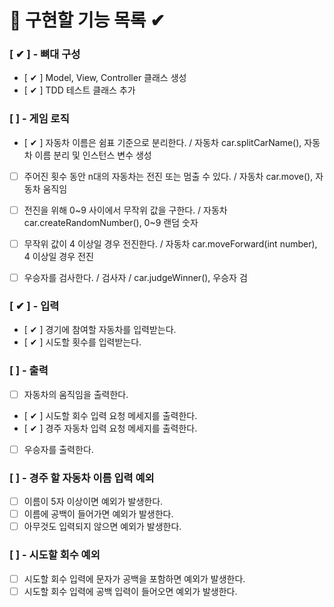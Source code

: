 # 🎯 구현할 기능 목록 ✔


### [ ✔ ] - 뼈대 구성

- [ ✔ ] Model, View, Controller 클래스 생성
- [ ✔ ] TDD 테스트 클래스 추가


### [  ] - 게임 로직 

- [ ✔ ] 자동차 이름은 쉼표 기준으로 분리한다. / 자동차 car.splitCarName(), 자동차 이름 분리 및 인스턴스 변수 생성
- [  ] 주어진 횟수 동안 n대의 자동차는 전진 또는 멈출 수 있다. / 자동차 car.move(), 자동차 움직임
- [  ] 전진을 위해 0~9 사이에서 무작위 값을 구한다. / 자동차 car.createRandomNumber(), 0~9 랜덤 숫자
- [  ] 무작위 값이 4 이상일 경우 전진한다. / 자동차 car.moveForward(int number), 4 이상일 경우 전진
- [  ] 우승자를 검사한다. / 검사자 / car.judgeWinner(), 우승자 검


### [ ✔ ] - 입력

- [ ✔ ] 경기에 참여할 자동차를 입력받는다.
- [ ✔ ] 시도할 횟수를 입력받는다.


### [  ] - 출력

- [  ] 자동차의 움직임을 출력한다.
- [ ✔ ] 시도할 회수 입력 요청 메세지를 출력한다.
- [ ✔ ] 경주 자동차 입력 요청 메세지를 출력한다.
- [  ] 우승자를 출력한다.


### [  ] - 경주 할 자동차 이름 입력 예외

- [  ] 이름이 5자 이상이면 예외가 발생한다.
- [  ] 이름에 공백이 들어가면 예외가 발생한다.
- [  ] 아무것도 입력되지 않으면 예외가 발생한다.

### [  ] - 시도할 회수 예외

- [  ] 시도할 회수 입력에 문자가 공백을 포함하면 예외가 발생한다.
- [  ] 시도할 회수 입력에 공백 입력이 들어오면 예외가 발생한다.
